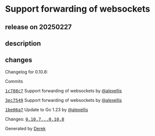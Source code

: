 # Support forwarding of websockets

## release on 20250227

## description

## changes

Changelog for 0.10.8:

Commits

<a class="commit-link" data-hovercard-type="commit" data-hovercard-url="https://github.com/openfaas/of-watchdog/commit/1c788c781b680ccad7e7dcc0e52b4205fb9fe1ff/hovercard" href="https://github.com/openfaas/of-watchdog/commit/1c788c781b680ccad7e7dcc0e52b4205fb9fe1ff"><tt>1c788c7</tt></a> Support forwarding of websockets by <a class="user-mention notranslate" data-hovercard-type="user" data-hovercard-url="/users/alexellis/hovercard" data-octo-click="hovercard-link-click" data-octo-dimensions="link_type:self" href="https://github.com/alexellis">@alexellis</a>

<a class="commit-link" data-hovercard-type="commit" data-hovercard-url="https://github.com/openfaas/of-watchdog/commit/3ec7549caaf765d8585b0b1a5805af250eb6a4d3/hovercard" href="https://github.com/openfaas/of-watchdog/commit/3ec7549caaf765d8585b0b1a5805af250eb6a4d3"><tt>3ec7549</tt></a> Support forwarding of websockets by <a class="user-mention notranslate" data-hovercard-type="user" data-hovercard-url="/users/alexellis/hovercard" data-octo-click="hovercard-link-click" data-octo-dimensions="link_type:self" href="https://github.com/alexellis">@alexellis</a>

<a class="commit-link" data-hovercard-type="commit" data-hovercard-url="https://github.com/openfaas/of-watchdog/commit/1be06a7df495b3019d03f62a691f7cb80f32a9c4/hovercard" href="https://github.com/openfaas/of-watchdog/commit/1be06a7df495b3019d03f62a691f7cb80f32a9c4"><tt>1be06a7</tt></a> Update to Go 1.23 by <a class="user-mention notranslate" data-hovercard-type="user" data-hovercard-url="/users/alexellis/hovercard" data-octo-click="hovercard-link-click" data-octo-dimensions="link_type:self" href="https://github.com/alexellis">@alexellis</a>

Changes: <a class="commit-link" href="https://github.com/openfaas/of-watchdog/compare/0.10.7...0.10.8"><tt>0.10.7...0.10.8</tt></a>

Generated by <a href="https://github.com/alexellis/derek/">Derek</a>

